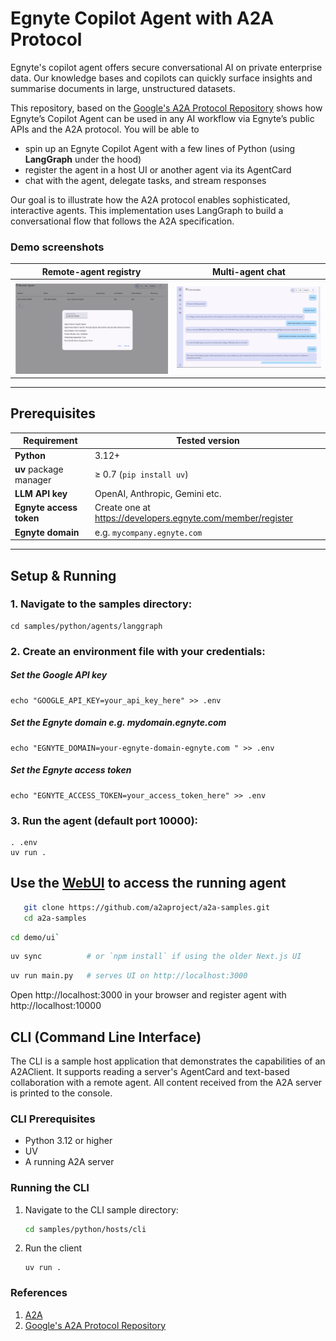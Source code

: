 # Egnyte Copilot Agent with A2A Protocol

Egnyte's copilot agent offers secure conversational AI on private enterprise data. Our knowledge bases and copilots can quickly surface insights and summarise documents in large, unstructured datasets.

This repository, based on the [Google's A2A Protocol Repository](https://github.com/google-a2a/a2a-samples/tree/main/samples/python/agents/langgraph) shows how Egnyte’s Copilot Agent can be used in any AI workflow via Egnyte’s public APIs and the A2A protocol. You will be able to

* spin up an Egnyte Copilot Agent with a few lines of Python (using **LangGraph** under the hood)  
* register the agent in a host UI or another agent via its AgentCard  
* chat with the agent, delegate tasks, and stream responses 

Our goal is to illustrate how the A2A protocol enables sophisticated, interactive agents. This implementation uses LangGraph to build a conversational flow that follows the A2A specification.

### Demo screenshots


| Remote-agent registry | Multi-agent chat |
|----------------------|------------------|
| ![Agent registry](docs/screenshots/agent-registry.png) | ![Agent chat](docs/screenshots/agent-chat.png) |


---

## Prerequisites

| Requirement | Tested version |
|-------------|---------------|
| **Python** | 3.12+ |
| **uv** package manager | ≥ 0.7 (`pip install uv`) |
| **LLM API key** | OpenAI, Anthropic, Gemini etc. |
| **Egnyte access token** | Create one at <https://developers.egnyte.com/member/register> |
| **Egnyte domain** | e.g. `mycompany.egnyte.com` |

---

## Setup & Running

### 1. Navigate to the samples directory:
    cd samples/python/agents/langgraph

###  2. Create an environment file with your credentials:

##### Set the Google API key

    echo "GOOGLE_API_KEY=your_api_key_here" >> .env
    
##### Set the Egnyte domain e.g. mydomain.egnyte.com

    echo "EGNYTE_DOMAIN=your-egnyte-domain-egnyte.com " >> .env

##### Set the Egnyte access token

    echo "EGNYTE_ACCESS_TOKEN=your_access_token_here" >> .env

### 3. Run the agent (default port 10000):
    . .env
    uv run .



## Use the [WebUI](https://github.com/a2aproject/a2a-samples/tree/main/demo/ui) to access the running agent

```bash
   git clone https://github.com/a2aproject/a2a-samples.git
   cd a2a-samples
```

```bash
cd demo/ui`
```
```bash
uv sync          # or `npm install` if using the older Next.js UI
```
```bash
uv run main.py   # serves UI on http://localhost:3000
```
Open http://localhost:3000 in your browser and register agent with http://localhost:10000



## CLI (Command Line Interface)

The CLI is a sample host application that demonstrates the capabilities of an A2AClient. It supports reading a server's AgentCard and text-based collaboration with a remote agent. All content received from the A2A server is printed to the console.

### CLI Prerequisites
- Python 3.12 or higher
- UV
- A running A2A server

### Running the CLI

1. Navigate to the CLI sample directory:
    ```bash
    cd samples/python/hosts/cli
    ```
2. Run the client
    ```
    uv run . 
    ```

### References
1. [A2A](https://github.com/google-a2a/A2A)
2. [Google's A2A Protocol Repository](https://github.com/google-a2a/a2a-samples/tree/main/samples/python/agents/langgraph)
